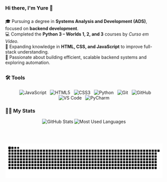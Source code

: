 ### Hi there, I'm Yure 👋
###


🎓 Pursuing a degree in **Systems Analysis and Development (ADS)**, focused on **backend development**.  
💻 Completed the **Python 3 – Worlds 1, 2, and 3** courses by *Curso em Vídeo*.  
🌱 Expanding knowledge in **HTML, CSS, and JavaScript** to improve full-stack understanding.  
🚀 Passionate about building efficient, scalable backend systems and exploring automation.  
##

### 🛠️ Tools
###
<div align="center">
    <img src="https://cdn.jsdelivr.net/gh/devicons/devicon/icons/javascript/javascript-original.svg" height="40" alt="JavaScript"/>
  <img src="https://cdn.jsdelivr.net/gh/devicons/devicon/icons/html5/html5-original.svg" height="40" alt="HTML5"/>
  <img src="https://cdn.jsdelivr.net/gh/devicons/devicon/icons/css3/css3-original.svg" height="40" alt="CSS3"/>
  <img src="https://cdn.jsdelivr.net/gh/devicons/devicon/icons/python/python-original.svg" height="40" alt="Python"/>
  <img src="https://cdn.jsdelivr.net/gh/devicons/devicon/icons/git/git-original.svg" height="40" alt="Git"/>
  <img src="https://cdn.jsdelivr.net/gh/devicons/devicon/icons/github/github-original.svg" height="40" alt="GitHub"/>
  <img src="https://cdn.jsdelivr.net/gh/devicons/devicon/icons/vscode/vscode-original.svg" height="40" alt="VS Code"/>
  <img src="https://cdn.jsdelivr.net/gh/devicons/devicon/icons/pycharm/pycharm-original.svg" height="40" alt="PyCharm"/>
</div>

### 🐱‍💻 My Stats

<p align="center">
  <img src="https://github-readme-stats.vercel.app/api?username=zryuik&show_icons=true&theme=radical" width="390" alt="GitHub Stats"/>
  <img src="https://github-readme-stats.vercel.app/api/top-langs/?username=zryuik&layout=compact&theme=radical" width="350" alt="Most Used Languages"/>
</p>

        
</a>

<!-- Snake animation -->
<picture>
    <source media="(prefers-color-scheme: dark)" srcset="https://raw.githubusercontent.com/zryuik/zryuik/output/github-contribution-grid-snake-dark.svg">
    <source media="(prefers-color-scheme: light)" srcset="https://raw.githubusercontent.com/zryuik/zryuik/output/github-contribution-grid-snake.svg">
    <img alt="github contribution grid snake animation" src="https://raw.githubusercontent.com/zryuik/zryuik/output/github-contribution-grid-snake.svg">
</picture>
<br><br>



